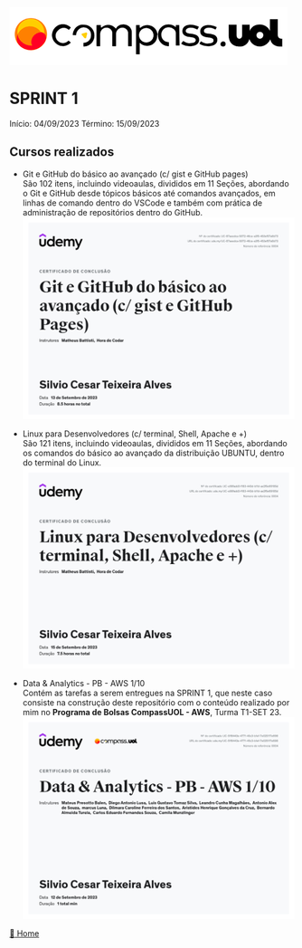 ![Logo da CompassUoL](/img/Logo_CompassUOL.png)
# SPRINT 1
Início: 04/09/2023  Término: 15/09/2023

## Cursos realizados

* Git e GitHub do básico ao avançado (c/ gist e GitHub pages)</br>
São 102 itens, incluindo videoaulas, divididos em 11 Seções, abordando o Git e GitHub desde tópicos básicos até comandos avançados, em linhas de comando dentro do VSCode e também com prática de administração de repositórios dentro do GitHub.
![Certificado GitHub](/img/UC-67aeedca-5072-46ce-a3f5-453ef57a6b73.jpg)

* Linux para Desenvolvedores (c/ terminal, Shell, Apache e +)</br>
São 121 itens, incluindo videoaulas, divididos em 11 Seções, abordando os comandos do básico ao avançado da distribuição UBUNTU, dentro do terminal do Linux.
![Certificado Linux](/img/UC-e98fadd3-f183-443d-b11d-ae2f5e69185d.jpg)

* Data & Analytics - PB - AWS 1/10</br>
Contém as tarefas a serem entregues na SPRINT 1, que neste caso consiste na construção deste repositório com o conteúdo realizado por mim no **Programa de Bolsas CompassUOL - AWS**, Turma T1-SET 23.
![Certificado D&A - PB - AWS 1/10](/img/UC-51f8443e-4771-45c3-b1ef-7e025117e698.jpg)

[:file_folder: Home](/)

